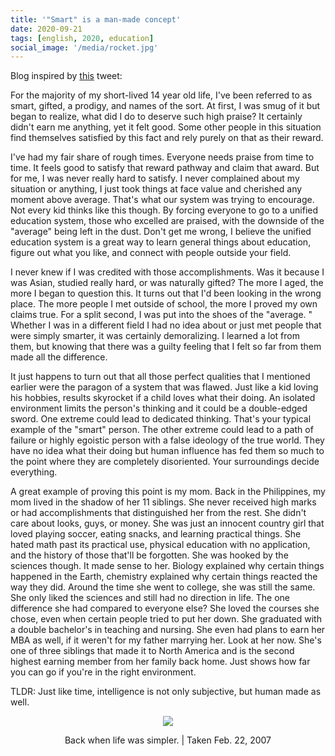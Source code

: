 ```yaml
---
title: '"Smart" is a man-made concept'
date: 2020-09-21
tags: [english, 2020, education]
social_image: '/media/rocket.jpg'
---
```

Blog inspired by [this](https://twitter.com/shl/status/1306938826070224896) tweet:

For the majority of my short-lived 14 year old life, I've been referred to as smart, gifted, a prodigy, and names of the sort. At first, I was smug of it but began to realize, what did I do to deserve such high praise? It certainly didn't earn me anything, yet it felt good. Some other people in this situation find themselves satisfied by this fact and rely purely on that as their reward.

I've had my fair share of rough times. Everyone needs praise from time to time. It feels good to satisfy that reward pathway and claim that award. But for me, I was never really hard to satisfy. I never complained about my situation or anything, I just took things at face value and cherished any moment above average. That's what our system was trying to encourage. Not every kid thinks like this though. By forcing everyone to go to a unified education system, those who excelled are praised, with the downside of the "average" being left in the dust. Don't get me wrong, I believe the unified education system is a great way to learn general things about education, figure out what you like, and connect with people outside your field. 

I never knew if I was credited with those accomplishments. Was it because I was Asian, studied really hard, or was naturally gifted? The more I aged, the more I began to question this. It turns out that I'd been looking in the wrong place. The more people I met outside of school, the more I proved my own claims true. For a split second, I was put into the shoes of the "average. " Whether I was in a different field I had no idea about or just met people that were simply smarter, it was certainly demoralizing. I learned a lot from them, but knowing that there was a guilty feeling that I felt so far from them made all the difference.

It just happens to turn out that all those perfect qualities that I mentioned earlier were the paragon of a system that was flawed. Just like a kid loving his hobbies, results skyrocket if a child loves what their doing.  An isolated environment limits the person's thinking and it could be a double-edged sword. One extreme could lead to dedicated thinking. That's your typical example of the "smart" person. The other extreme could lead to a path of failure or highly egoistic person with a false ideology of the true world. They have no idea what their doing but human influence has fed them so much to the point where they are completely disoriented. Your surroundings decide everything.

A great example of proving this point is my mom. Back in the Philippines, my mom lived in the shadow of her 11 siblings. She never received high marks or had accomplishments that distinguished her from the rest. She didn't care about looks, guys, or money. She was just an innocent country girl that loved playing soccer, eating snacks, and learning practical things. She hated math past its practical use, physical education with no application, and the history of those that'll be forgotten. She was hooked by the sciences though. It made sense to her. Biology explained why certain things happened in the Earth, chemistry explained why certain things reacted the way they did. Around the time she went to college, she was still the same. She only liked the sciences and still had no direction in life. The one difference she had compared to everyone else? She loved the courses she chose, even when certain people tried to put her down. She graduated with a double bachelor's in teaching and nursing. She even had plans to earn her MBA as well, if it weren't for my father marrying her. Look at her now. She's one of three siblings that made it to North America and is the second highest earning member from her family back home. Just shows how far you can go if you're in the right environment.

TLDR: Just like time, intelligence is not only subjective, but human made as well. 

<p align="center">
  <img src="https://user-images.githubusercontent.com/71365470/116774448-7b04a500-aa11-11eb-80ed-203e8f5ba999.jpg" />
</p>

<p align="center">Back when life was simpler. | Taken Feb. 22, 2007</p>
